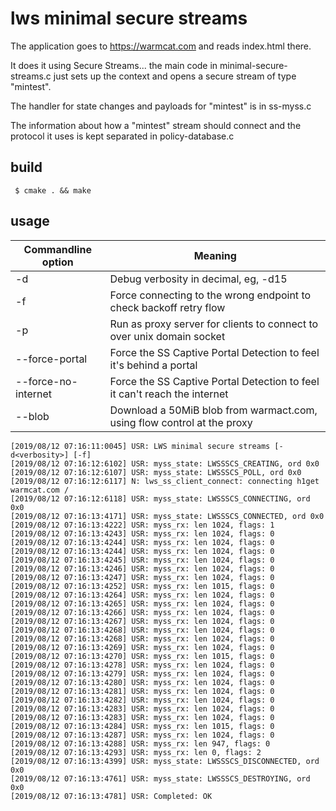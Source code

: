 # lws minimal secure streams

The application goes to https://warmcat.com and reads index.html there.

It does it using Secure Streams... the main code in minimal-secure-streams.c
just sets up the context and opens a secure stream of type "mintest".

The handler for state changes and payloads for "mintest" is in ss-myss.c

The information about how a "mintest" stream should connect and the
protocol it uses is kept separated in policy-database.c

## build

```
 $ cmake . && make
```

## usage

Commandline option|Meaning
---|---
-d <loglevel>|Debug verbosity in decimal, eg, -d15
-f| Force connecting to the wrong endpoint to check backoff retry flow
-p| Run as proxy server for clients to connect to over unix domain socket
--force-portal|Force the SS Captive Portal Detection to feel it's behind a portal
--force-no-internet|Force the SS Captive Portal Detection to feel it can't reach the internet
--blob|Download a 50MiB blob from warmact.com, using flow control at the proxy

```
[2019/08/12 07:16:11:0045] USR: LWS minimal secure streams [-d<verbosity>] [-f]
[2019/08/12 07:16:12:6102] USR: myss_state: LWSSSCS_CREATING, ord 0x0
[2019/08/12 07:16:12:6107] USR: myss_state: LWSSSCS_POLL, ord 0x0
[2019/08/12 07:16:12:6117] N: lws_ss_client_connect: connecting h1get warmcat.com /
[2019/08/12 07:16:12:6118] USR: myss_state: LWSSSCS_CONNECTING, ord 0x0
[2019/08/12 07:16:13:4171] USR: myss_state: LWSSSCS_CONNECTED, ord 0x0
[2019/08/12 07:16:13:4222] USR: myss_rx: len 1024, flags: 1
[2019/08/12 07:16:13:4243] USR: myss_rx: len 1024, flags: 0
[2019/08/12 07:16:13:4244] USR: myss_rx: len 1024, flags: 0
[2019/08/12 07:16:13:4244] USR: myss_rx: len 1024, flags: 0
[2019/08/12 07:16:13:4245] USR: myss_rx: len 1024, flags: 0
[2019/08/12 07:16:13:4246] USR: myss_rx: len 1024, flags: 0
[2019/08/12 07:16:13:4247] USR: myss_rx: len 1024, flags: 0
[2019/08/12 07:16:13:4252] USR: myss_rx: len 1015, flags: 0
[2019/08/12 07:16:13:4264] USR: myss_rx: len 1024, flags: 0
[2019/08/12 07:16:13:4265] USR: myss_rx: len 1024, flags: 0
[2019/08/12 07:16:13:4266] USR: myss_rx: len 1024, flags: 0
[2019/08/12 07:16:13:4267] USR: myss_rx: len 1024, flags: 0
[2019/08/12 07:16:13:4268] USR: myss_rx: len 1024, flags: 0
[2019/08/12 07:16:13:4268] USR: myss_rx: len 1024, flags: 0
[2019/08/12 07:16:13:4269] USR: myss_rx: len 1024, flags: 0
[2019/08/12 07:16:13:4270] USR: myss_rx: len 1015, flags: 0
[2019/08/12 07:16:13:4278] USR: myss_rx: len 1024, flags: 0
[2019/08/12 07:16:13:4279] USR: myss_rx: len 1024, flags: 0
[2019/08/12 07:16:13:4280] USR: myss_rx: len 1024, flags: 0
[2019/08/12 07:16:13:4281] USR: myss_rx: len 1024, flags: 0
[2019/08/12 07:16:13:4282] USR: myss_rx: len 1024, flags: 0
[2019/08/12 07:16:13:4283] USR: myss_rx: len 1024, flags: 0
[2019/08/12 07:16:13:4283] USR: myss_rx: len 1024, flags: 0
[2019/08/12 07:16:13:4284] USR: myss_rx: len 1015, flags: 0
[2019/08/12 07:16:13:4287] USR: myss_rx: len 1024, flags: 0
[2019/08/12 07:16:13:4288] USR: myss_rx: len 947, flags: 0
[2019/08/12 07:16:13:4293] USR: myss_rx: len 0, flags: 2
[2019/08/12 07:16:13:4399] USR: myss_state: LWSSSCS_DISCONNECTED, ord 0x0
[2019/08/12 07:16:13:4761] USR: myss_state: LWSSSCS_DESTROYING, ord 0x0
[2019/08/12 07:16:13:4781] USR: Completed: OK
```
